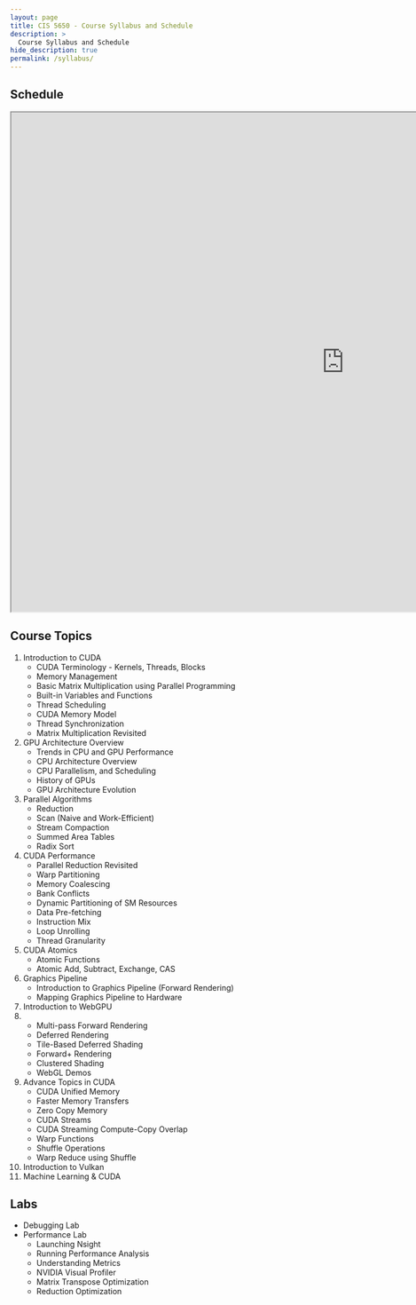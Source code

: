 ```yaml
---
layout: page
title: CIS 5650 - Course Syllabus and Schedule
description: >
  Course Syllabus and Schedule
hide_description: true
permalink: /syllabus/
---
```


## Schedule

<iframe width="1200" height="900" frameborder="5" scrolling="yes" src="https://docs.google.com/spreadsheets/d/e/2PACX-1vTuyL0HpjwUvjHc0bMA127M89BNWS0CTMm6dHjRFqTfh8-95skU156Fi-GDz2VvjAcQyftZPHLUlg5p/pubhtml?gid=1854173084&amp;single=true&amp;widget=true&amp;headers=false"></iframe>

## Course Topics

1. Introduction to CUDA
   * CUDA Terminology - Kernels, Threads, Blocks
   * Memory Management
   * Basic Matrix Multiplication using Parallel Programming
   * Built-in Variables and Functions
   * Thread Scheduling
   * CUDA Memory Model
   * Thread Synchronization
   * Matrix Multiplication Revisited
2. GPU Architecture Overview
   * Trends in CPU and GPU Performance
   * CPU Architecture Overview
   * CPU Parallelism, and Scheduling
   * History of GPUs
   * GPU Architecture Evolution
3. Parallel Algorithms
   * Reduction
   * Scan (Naive and Work-Efficient)
   * Stream Compaction
   * Summed Area Tables
   * Radix Sort
4. CUDA Performance
   * Parallel Reduction Revisited
   * Warp Partitioning
   * Memory Coalescing
   * Bank Conflicts
   * Dynamic Partitioning of SM Resources
   * Data Pre-fetching
   * Instruction Mix
   * Loop Unrolling
   * Thread Granularity
5. CUDA Atomics
   * Atomic Functions
   * Atomic Add, Subtract, Exchange, CAS
6. Graphics Pipeline
   * Introduction to Graphics Pipeline (Forward Rendering)
   * Mapping Graphics Pipeline to Hardware
7. Introduction to WebGPU
8. * Multi-pass Forward Rendering
   * Deferred Rendering
   * Tile-Based Deferred Shading
   * Forward+ Rendering
   * Clustered Shading
   * WebGL Demos
9. Advance Topics in CUDA
   * CUDA Unified Memory
   * Faster Memory Transfers
   * Zero Copy Memory
   * CUDA Streams
   * CUDA Streaming Compute-Copy Overlap
   * Warp Functions
   * Shuffle Operations
   * Warp Reduce using Shuffle
10. Introduction to Vulkan
11. Machine Learning & CUDA

## Labs

* Debugging Lab
* Performance Lab
  * Launching Nsight
  * Running Performance Analysis
  * Understanding Metrics
  * NVIDIA Visual Profiler
  * Matrix Transpose Optimization
  * Reduction Optimization
